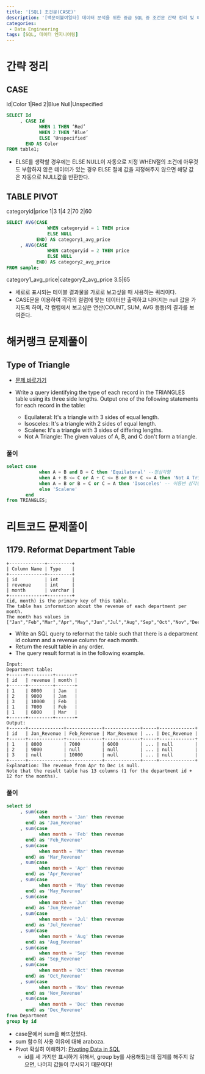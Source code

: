 ```yaml
---
title: '[SQL] 조건문(CASE)'
description: '[백문이불여일타] 데이터 분석을 위한 중급 SQL 중 조건문 간략 정리 및 해커랭크 문제 풀이'
categories:
 - Data Engineering
tags: [SQL, 데이터 엔지니어링]
---
```


# 간략 정리

## CASE

Id|Color
1|Red
2|Blue
Null|Unspecified

```sql
SELECT Id
     , CASE Id
            WHEN 1 THEN ‘Red’
            WHEN 2 THEN ‘Blue’
            ELSE ‘Unspecified’
       END AS Color
FROM table1;
```

- ELSE를 생략할 경우에는 ELSE NULL이 자동으로 지정 WHEN절의 조건에 아무것도 부합하지 않은 데이터가 있는 경우 ELSE 절에 값을 지정해주지 않으면 해당 값은 자동으로 NULL값을 반환한다.

## TABLE PIVOT

categoryid|price
1|3
1|4
2|70
2|60

```sql
SELECT AVG(CASE
               WHEN categoryid = 1 THEN price
               ELSE NULL
           END) AS category1_avg_price
     , AVG(CASE
               WHEN categoryid = 2 THEN price
               ELSE NULL
           END) AS category2_avg_price
FROM sample;
```

category1_avg_price|category2_avg_price
3.5|65

- 세로로 표시되는 테이블 결과물을 가로로 보고싶을 때 사용하는 쿼리이다.
- CASE문을 이용하여 각각의 컬럼에 맞는 데이터만 출력하고 나머지는 null 값을 가지도록 하여, 각 컬럼에서 보고싶은 연산(COUNT, SUM, AVG 등등)의 결과를 보여준다.

# 해커랭크 문제풀이

## Type of Triangle

- [문제 바로가기](https://www.hackerrank.com/challenges/what-type-of-triangle/problem?h_r=internal-search)

- Write a query identifying the type of each record in the TRIANGLES table using its three side lengths. Output one of the following statements for each record in the table:
    - Equilateral: It's a triangle with 3 sides of equal length.
    - Isosceles: It's a triangle with 2 sides of equal length.
    - Scalene: It's a triangle with 3 sides of differing lengths.
    - Not A Triangle: The given values of A, B, and C don't form a triangle.

### 풀이

```sql
select case
            when A = B and B = C then 'Equilateral' --정삼각형
            when A + B <= C or A + C <= B or B + C <= A then 'Not A Triangle' -- 삼각형이 아님
            when A = B or B = C or C = A then 'Isosceles' -- 이등변 삼각형
            else 'Scalene'
       end
from TRIANGLES;
```

# 리트코드 문제풀이

## 1179. Reformat Department Table

```
+-------------+---------+
| Column Name | Type    |
+-------------+---------+
| id          | int     |
| revenue     | int     |
| month       | varchar |
+-------------+---------+
(id, month) is the primary key of this table.
The table has information about the revenue of each department per month.
The month has values in ["Jan","Feb","Mar","Apr","May","Jun","Jul","Aug","Sep","Oct","Nov","Dec"].
```

- Write an SQL query to reformat the table such that there is a department id column and a revenue column for each month.
- Return the result table in any order.
- The query result format is in the following example.

```
Input: 
Department table:
+------+---------+-------+
| id   | revenue | month |
+------+---------+-------+
| 1    | 8000    | Jan   |
| 2    | 9000    | Jan   |
| 3    | 10000   | Feb   |
| 1    | 7000    | Feb   |
| 1    | 6000    | Mar   |
+------+---------+-------+
Output: 
+------+-------------+-------------+-------------+-----+-------------+
| id   | Jan_Revenue | Feb_Revenue | Mar_Revenue | ... | Dec_Revenue |
+------+-------------+-------------+-------------+-----+-------------+
| 1    | 8000        | 7000        | 6000        | ... | null        |
| 2    | 9000        | null        | null        | ... | null        |
| 3    | null        | 10000       | null        | ... | null        |
+------+-------------+-------------+-------------+-----+-------------+
Explanation: The revenue from Apr to Dec is null.
Note that the result table has 13 columns (1 for the department id + 12 for the months).
```

### 풀이

```sql
select id
     , sum(case
            when month = 'Jan' then revenue
       end) as 'Jan_Revenue'
     , sum(case
            when month = 'Feb' then revenue
       end) as 'Feb_Revenue'
     , sum(case
            when month = 'Mar' then revenue
       end) as 'Mar_Revenue'
     , sum(case
            when month = 'Apr' then revenue
       end) as 'Apr_Revenue'
     , sum(case
            when month = 'May' then revenue
       end) as 'May_Revenue'
     , sum(case
            when month = 'Jun' then revenue
       end) as 'Jun_Revenue'
     , sum(case
            when month = 'Jul' then revenue
       end) as 'Jul_Revenue'
     , sum(case
            when month = 'Aug' then revenue
       end) as 'Aug_Revenue'
     , sum(case
            when month = 'Sep' then revenue
       end) as 'Sep_Revenue'
     , sum(case
            when month = 'Oct' then revenue
       end) as 'Oct_Revenue'
     , sum(case
            when month = 'Nov' then revenue
       end) as 'Nov_Revenue'
     , sum(case
            when month = 'Dec' then revenue
       end) as 'Dec_Revenue'
from Department
group by id
```

- case문에서 sum을 빠뜨렸었다.
- sum 함수의 사용 이유에 대해 araboza.
- Pivot 확실히 이해하기: [Pivoting Data in SQL](https://mode.com/sql-tutorial/sql-pivot-table/)
     - id를 세 가지만 표시하기 위해서, group by를 사용해줬는데 집계를 해주지 않으면, 나머지 값들이 무시되기 때문이다!
